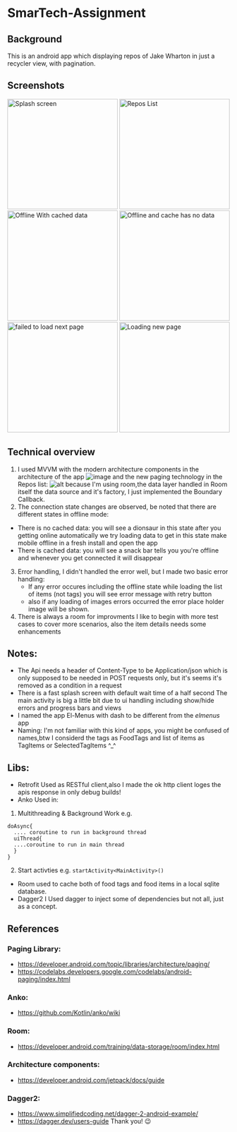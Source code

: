 # SmarTech-Assignment

## Background
This is an android app which displaying repos of Jake Wharton in just a recycler view, with pagination.

## Screenshots
<img src="https://user-images.githubusercontent.com/5509571/67144088-18a2e400-f273-11e9-9e86-9c6c4a78e608.png" alt="Splash screen" width="250"/> <img src="https://user-images.githubusercontent.com/5509571/67143975-ada4dd80-f271-11e9-94dc-5c816f44e0bc.png" alt="Repos List" width="250"/>
<img src="https://user-images.githubusercontent.com/5509571/67143988-d036f680-f271-11e9-8944-946b60abc09b.png" alt="Offline With cached data" width="250"/> <img src="https://user-images.githubusercontent.com/5509571/67143990-d4631400-f271-11e9-8fdd-8f079b2b9485.png" alt="Offline and cache has no data" width="250"/>
<img src="https://user-images.githubusercontent.com/5509571/67144021-2efc7000-f272-11e9-832b-138218eb0eb7.png" alt="failed to load next page" width="250"/> <img src="https://user-images.githubusercontent.com/5509571/67144020-2efc7000-f272-11e9-9511-62843f3ad43e.png" alt="Loading new page" width="250"/> 


## Technical overview
 1. I used MVVM with the modern architecture components in the architecture of the app 
 ![image](https://user-images.githubusercontent.com/5509571/62429675-c6413500-b711-11e9-8bb2-40828606f41d.png)
 and the new paging technology in the Repos list:
 ![alt](https://codelabs.developers.google.com/codelabs/android-paging/img/a4f392ad4ae49042.gif)
 because I'm using room,the data layer handled in Room itself the data source and it's factory, I just implemented the Boundary Callback.
 2. The connection state changes are observed, be noted that there are different states in offline mode:
  * There is no cached data: you will see a dionsaur in this state after you getting online automatically we try loading data 
  to get in this state make mobile offline in a fresh install and open the app
  * There is cached data: you will see a snack bar tells you you're offline and whenever  you get connected it will disappear 
  
3. Error handling, I didn't handled the error well, but I made two basic error handling: 
   * If any error occures including the offline state while loading the list of items (not tags) you will see error message with retry button
   * also if any loading of images errors occurred the error place holder image will be shown.
4. There is always a room for improvments I like to begin with more test cases to cover more scenarios, also the item details needs some enhancements  
   
## Notes: 
   * The Api needs a header of Content-Type to be Application/json which is only supposed to be needed in POST requests only, but it's seems it's removed as a condition in a request  
   * There is a fast splash screen with default wait time of a half second
   The main activity is big a little bit due to ui handling including show/hide  errors and progress bars and views
   * I named the app El-Menus with dash to be different from the *elmenus* app
   * Naming: I'm not familiar with this kind of apps, you might be confused of names,btw I considerd the tags as FoodTags and list of items as TagItems or SelectedTagItems  ^_^ 
 
## Libs:
* Retrofit
Used as RESTful client,also I made the ok http client loges the apis response in only debug builds!
* Anko
Used in:

1. Multithreading & Background Work e.g.
```
doAsync{
  .... coroutine to run in background thread
  uiThread{
  ....coroutine to run in main thread
  }
}
````

2. Start activties e.g.
```startActivity<MainActivity>()```
* Room
used to cache both of food tags and food items in a local sqlite database.
* Dagger2
I Used dagger to inject some of dependencies but not all, just as a concept.


## References 
### Paging Library:
* https://developer.android.com/topic/libraries/architecture/paging/
* https://codelabs.developers.google.com/codelabs/android-paging/index.html

### Anko:
* https://github.com/Kotlin/anko/wiki

### Room:
* https://developer.android.com/training/data-storage/room/index.html

### Architecture components:
* https://developer.android.com/jetpack/docs/guide

### Dagger2:
* https://www.simplifiedcoding.net/dagger-2-android-example/
* https://dagger.dev/users-guide
Thank you! :wink:
